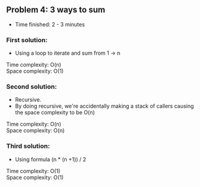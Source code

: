 ## Problem 4: 3 ways to sum

- Time finished: 2 - 3 minutes

### First solution:

- Using a loop to iterate and sum from 1 -> n

Time complexity: O(n)\
Space complexity: O(1)

### Second solution:

- Recursive.
- By doing recursive, we're accidentally making a stack of callers causing the space complexity to be O(n)

Time complexity: O(n)\
Space complexity: O(n) 

### Third solution:

- Using formula (n * (n +1)) / 2

Time complexity: O(1)\
Space complexity: O(1) 